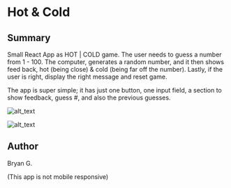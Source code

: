 # Hot & Cold

## Summary 

Small React App as HOT | COLD game. The user needs to guess a number from 1 - 100. The computer, generates a random number, 
and it then shows feed back, hot (being close) &  cold (being far off the number). Lastly, if the user is right, display 
the right message and reset game. 

The app is super simple; it has just one button, one input field, a section to show feedback, guess #, and also the previous guesses.

![alt_text](https://github.com/bryg217/hot-cold/blob/master/screenshots/Screenshot%20(114).png)

![alt_text](https://github.com/bryg217/hot-cold/blob/master/screenshots/Screenshot%20(113).png)

## Author

Bryan G.

(This app is not mobile responsive)
